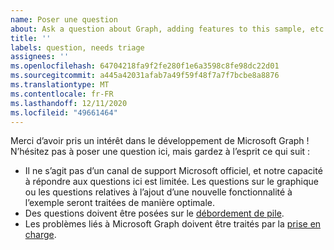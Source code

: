 ```yaml
---
name: Poser une question
about: Ask a question about Graph, adding features to this sample, etc.
title: ''
labels: question, needs triage
assignees: ''
ms.openlocfilehash: 64704218fa9f2fe280f1e6a3598c8fe98dc22d01
ms.sourcegitcommit: a445a42031afab7a49f59f48f7a7f7bcbe8a8876
ms.translationtype: MT
ms.contentlocale: fr-FR
ms.lasthandoff: 12/11/2020
ms.locfileid: "49661464"
---
```

Merci d’avoir pris un intérêt dans le développement de Microsoft Graph ! N’hésitez pas à poser une question ici, mais gardez à l’esprit ce qui suit :

- Il ne s’agit pas d’un canal de support Microsoft officiel, et notre capacité à répondre aux questions ici est limitée. Les questions sur le graphique ou les questions relatives à l’ajout d’une nouvelle fonctionnalité à l’exemple seront traitées de manière optimale.
- Des questions doivent être posées sur le [débordement de pile](https://stackoverflow.com/questions/tagged/microsoft-graph).
- Les problèmes liés à Microsoft Graph doivent être traités par la [prise en charge](https://developer.microsoft.com/graph/support).
